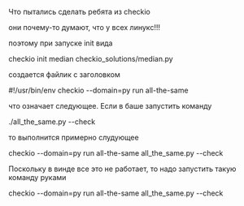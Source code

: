 Что пытались сделать ребята из checkio

они почему-то думают, что у всех линукс!!!

поэтому при запуске init вида

checkio init median checkio_solutions/median.py

создается файлик с заголовком

#!/usr/bin/env checkio --domain=py run all-the-same

что означает следующее. Если в баше запустить команду

./all_the_same.py --check

то выполнится примерно слудующее

checkio --domain=py run all-the-same all_the_same.py --check


Поскольку в винде все это не работает, то надо запустить такую команду руками

checkio --domain=py run all-the-same all_the_same.py --check